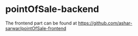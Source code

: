 # pointOfSale-backend

The frontend part can be found at https://github.com/ashar-sarwar/pointOfSale-frontend

